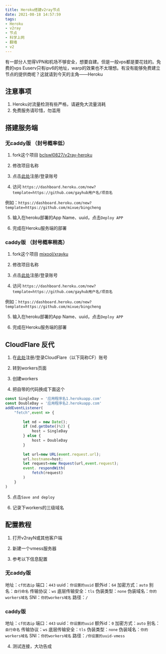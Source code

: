 ```yaml
---
title: Heroku搭建v2ray节点
date: 2021-08-18 14:57:59
tags:
- Heroku
- v2ray
- 节点
- 科学上网
- 翻墙
- v2
---
```


有一部分人觉得VPN和机场不够安全，想要自建。但是一般vps都是要花钱的。免费的vps Euserv只有ipv6的地址，warp的效果也不太理想。有没有能够免费建立节点的提供商呢？这就请到今天的主角——Heroku

## 注意事项

1. Heroku对流量检测有些严格，请避免大流量消耗
2. 免费服务请珍惜，勿滥用

## 搭建服务端

### 无caddy版 （封号概率低）

1. fork这个项目 [bclswl0827/v2ray-heroku](https://github.com/bclswl0827/v2ray-heroku)

2. 修改项目名称

3. 点击[此处](https://id.heroku.com)注册/登录账号

4. 访问 `https://dashboard.heroku.com/new?template=https://github.com/gayhub用户名/项目名`

例如：`https://dashboard.heroku.com/new?template=https://github.com/mixue/bingcheng`

5. 输入在heroku部署的App Name、uuid，点击`Deploy APP`

6. 完成在Heroku服务端的部署


### caddy版 （封号概率稍高）

1. fork这个项目 [mixool/xrayku](https://github.com/mixool/xrayku)

2. 修改项目名称

3. 点击[此处](https://id.heroku.com)注册/登录账号

4. 访问 `https://dashboard.heroku.com/new?template=https://github.com/gayhub用户名/项目名`

例如：`https://dashboard.heroku.com/new?template=https://github.com/mixue/bingcheng`

5. 输入在heroku部署的App Name、uuid，点击`Deploy APP`

6. 完成在Heroku服务端的部署

## CloudFlare 反代

1. 在[此处](https://dash.cloudflare.com)注册/登录CloudFlare（以下简称CF）账号

2. 转到workers页面

3. 创建workers

4. 把自带的代码换成下面这个

```javascript
const SingleDay = '应用程序名1.herokuapp.com'
const DoubleDay = '应用程序名2.herokuapp.com'
addEventListener(
    "fetch",event => {
    
        let nd = new Date();
        if (nd.getDate()%2) {
            host = SingleDay
        } else {
            host = DoubleDay
        }
        
        let url=new URL(event.request.url);
        url.hostname=host;
        let request=new Request(url,event.request);
        event. respondWith(
            fetch(request)
        )
    }
)
```
5. 点击`Save and deploy`

6. 记录下workers的三级域名

## 配置教程

1. 打开v2rayN或其他客户端

2. 新建一个vmess服务器

3. 参考以下信息配置

### 无caddy版

地址：`cf优选ip`
端口：`443`
uuid：`你设置的uuid`
额外id：`64`
加密方式：`auto`
别名：`自行命名`
传输协议：`ws`
底层传输安全：`tls`
伪装类型：`none`
伪装域名：`你的workers域名`
SNI：`你的workers域名`
路径：`/`

### caddy版

地址：`cf优选ip`
端口：`443`
uuid：`你设置的uuid`
额外id：`0`
加密方式：`auto`
别名：`自行命名`
传输协议：`ws`
底层传输安全：`tls`
伪装类型：`none`
伪装域名：`你的workers域名`
SNI：`你的workers域名`
路径：`/你设置的uuid-vmess`

4. 测试连接，大功告成

